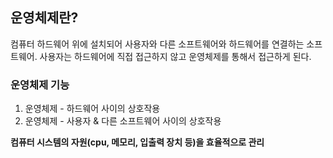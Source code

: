 ## 운영체제란?
컴퓨터 하드웨어 위에 설치되어 사용자와 다른 소프트웨어와 하드웨어를 연결하는 소프트웨어. 사용자는 하드웨어에 직접 접근하지 않고 운영체제를 통해서 접근하게 된다.

### 운영체제 기능
1. 운영체제 - 하드웨어 사이의 상호작용
2. 운영체제 - 사용자 & 다른 소프트웨어 사이의 상호작용

**컴퓨터 시스템의 자원(cpu, 메모리, 입출력 장치 등)을 효율적으로 관리**